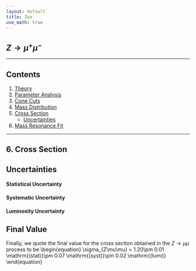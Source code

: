 ```yaml
---
layout: default
title: Zee
use_math: true
---
```


## $Z\rightarrow\mu^+\mu^-$
---
## Contents

1. [Theory](#1-theory)
2. [Parameter Analysis](#2-parameter-analysis)
3. [Cone Cuts](#3-cone-cuts)
4. [Mass Distribution](#4-mass-distribution)
5. [Cross Section](#5-cross-section)
	* [Uncertainties](#uncertainties)
6. [Mass Resonance Fit](#6-mass-resonance-fit)

---






## 6. Cross Section


## Uncertainties


#### Statistical Uncertainty


#### Systematic Uncertainty

#### Luminosity Uncertainty

## Final Value
Finally, we quote the final value for the cross section obtained in the $Z\rightarrow\mu\mu$ process to be
\begin{equation}
\sigma_{Z\mu\mu} = 1.20\pm 0.01 \mathrm{(stat)}\pm 0.07 \mathrm{(syst)}\pm 0.02 \mathrm{(lumi)}
\end{equation}

